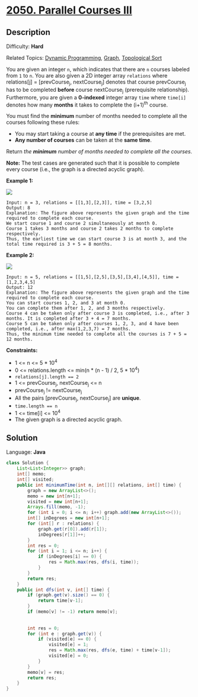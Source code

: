 # [2050\. Parallel Courses III](https://leetcode.com/problems/parallel-courses-iii/)

## Description

Difficulty: **Hard**  

Related Topics: [Dynamic Programming](https://leetcode.com/tag/dynamic-programming/), [Graph](https://leetcode.com/tag/graph/), [Topological Sort](https://leetcode.com/tag/topological-sort/)


You are given an integer `n`, which indicates that there are `n` courses labeled from `1` to `n`. You are also given a 2D integer array `relations` where relations[j] = [prevCourse<sub>j</sub>, nextCourse<sub>j</sub>] denotes that course prevCourse<sub>j</sub> has to be completed **before** course nextCourse<sub>j</sub> (prerequisite relationship). Furthermore, you are given a **0-indexed** integer array `time` where `time[i]` denotes how many **months** it takes to complete the (i+1)<sup>th</sup> course.

You must find the **minimum** number of months needed to complete all the courses following these rules:

*   You may start taking a course at **any time** if the prerequisites are met.
*   **Any number of courses** can be taken at the **same time**.

Return _the **minimum** number of months needed to complete all the courses_.

**Note:** The test cases are generated such that it is possible to complete every course (i.e., the graph is a directed acyclic graph).

**Example 1:**

**![](https://assets.leetcode.com/uploads/2021/10/07/ex1.png)**

```
Input: n = 3, relations = [[1,3],[2,3]], time = [3,2,5]
Output: 8
Explanation: The figure above represents the given graph and the time required to complete each course. 
We start course 1 and course 2 simultaneously at month 0.
Course 1 takes 3 months and course 2 takes 2 months to complete respectively.
Thus, the earliest time we can start course 3 is at month 3, and the total time required is 3 + 5 = 8 months.
```

**Example 2:**

**![](https://assets.leetcode.com/uploads/2021/10/07/ex2.png)**

```
Input: n = 5, relations = [[1,5],[2,5],[3,5],[3,4],[4,5]], time = [1,2,3,4,5]
Output: 12
Explanation: The figure above represents the given graph and the time required to complete each course.
You can start courses 1, 2, and 3 at month 0.
You can complete them after 1, 2, and 3 months respectively.
Course 4 can be taken only after course 3 is completed, i.e., after 3 months. It is completed after 3 + 4 = 7 months.
Course 5 can be taken only after courses 1, 2, 3, and 4 have been completed, i.e., after max(1,2,3,7) = 7 months.
Thus, the minimum time needed to complete all the courses is 7 + 5 = 12 months.
```

**Constraints:**

*   1 <= n <= 5 * 10<sup>4</sup>
*   0 <= relations.length <= min(n * (n - 1) / 2, 5 * 10<sup>4</sup>)
*   `relations[j].length == 2`
*   1 <= prevCourse<sub>j</sub>, nextCourse<sub>j</sub> <= n
*   prevCourse<sub>j</sub> != nextCourse<sub>j</sub>
*   All the pairs [prevCourse<sub>j</sub>, nextCourse<sub>j</sub>] are **unique**.
*   `time.length == n`
*   1 <= time[i] <= 10<sup>4</sup>
*   The given graph is a directed acyclic graph.


## Solution

Language: **Java**

```java
class Solution {
    List<List<Integer>> graph;
    int[] memo;
    int[] visited;
    public int minimumTime(int n, int[][] relations, int[] time) {
        graph = new ArrayList<>();
        memo = new int[n+1];
        visited = new int[n+1];
        Arrays.fill(memo, -1);
        for (int i = 0; i <= n; i++) graph.add(new ArrayList<>());
        int[] inDegrees = new int[n+1];
        for (int[] r : relations) {
            graph.get(r[0]).add(r[1]);
            inDegrees[r[1]]++;
        }
        int res = 0;
        for (int i = 1; i <= n; i++) {
            if (inDegrees[i] == 0) {
                res = Math.max(res, dfs(i, time));
            }
        }
        return res;
    }
    public int dfs(int v, int[] time) {
        if (graph.get(v).size() == 0) {
            return time[v-1];
        }
        if (memo[v] != -1) return memo[v];
        
        
        int res = 0;
        for (int e : graph.get(v)) {
            if (visited[e] == 0) {
                visited[e] = 1;
                res = Math.max(res, dfs(e, time) + time[v-1]);
                visited[e] = 0;
            }
        }
        memo[v] = res;
        return res;
    }
}
```
